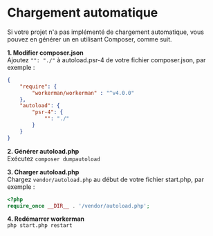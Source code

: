 # Chargement automatique

Si votre projet n'a pas implémenté de chargement automatique, vous pouvez en générer un en utilisant Composer, comme suit.

**1. Modifier composer.json**  
Ajoutez `"": "./"` à autoload.psr-4 de votre fichier composer.json, par exemple :
```json
{
    "require": {
        "workerman/workerman" : "^v4.0.0"
    },
    "autoload": {
        "psr-4": {
            "": "./"
        }
    }
}
```

**2. Générer autoload.php**  
Exécutez `composer dumpautoload`

**3. Charger autoload.php**  
Chargez `vendor/autoload.php` au début de votre fichier start.php, par exemple :
```php
<?php
require_once __DIR__ . '/vendor/autoload.php';
```

**4. Redémarrer workerman**  
`php start.php restart`
